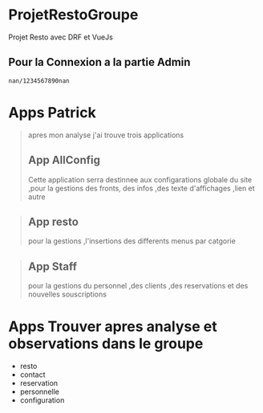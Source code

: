 # ProjetRestoGroupe
Projet Resto avec DRF et VueJs

## Pour la Connexion a la partie Admin 
    nan/1234567890nan
    
# Apps Patrick 
>apres mon analyse j'ai trouve trois applications 
>## App AllConfig
>Cette application serra destinnee aux configarations globale du site ,pour la gestions des fronts, des infos ,des texte d'affichages ,lien et autre 

>## App resto
>pour la gestions ,l'insertions des differents menus par catgorie 

>## App Staff
>pour la gestions du personnel ,des clients ,des reservations et des nouvelles souscriptions 


# Apps Trouver apres analyse et observations dans le groupe 

* resto
* contact
* reservation
* personnelle
* configuration

